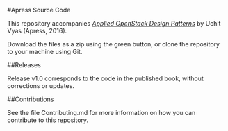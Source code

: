#Apress Source Code

This repository accompanies [*Applied OpenStack Design Patterns*](http://www.apress.com/9781484224533) by Uchit Vyas (Apress, 2016).

[comment]: #cover

Download the files as a zip using the green button, or clone the repository to your machine using Git.

##Releases

Release v1.0 corresponds to the code in the published book, without corrections or updates.

##Contributions

See the file Contributing.md for more information on how you can contribute to this repository.
